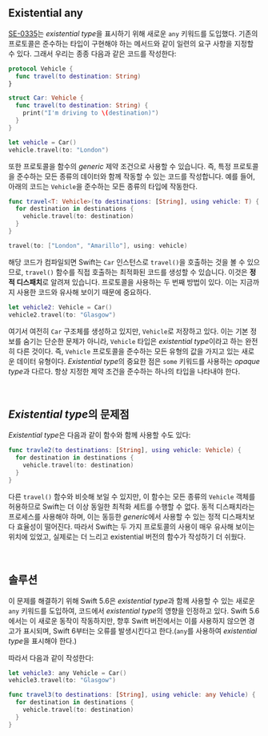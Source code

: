 ## Existential any

[SE-0335](https://github.com/apple/swift-evolution/blob/main/proposals/0335-existential-any.md)는 *existential type*을 표시하기 위해 새로운 `any` 키워드를 도입했다. 기존의 프로토콜은 준수하는 타입이 구현해야 하는 메서드와 같이 일련의 요구 사항을 지정할 수 있다. 그래서 우리는 종종 다음과 같은 코드를 작성한다:

```swift
protocol Vehicle {
  func travel(to destination: String)
}

struct Car: Vehicle {
  func travel(to destination: String) {
    print("I'm driving to \(destination)")
  }
}

let vehicle = Car()
vehicle.travel(to: "London")
```

또한 프로토콜을 함수의 *generic* 제약 조건으로 사용할 수 있습니다. 즉, 특정 프로토콜을 준수하는 모든 종류의 데이터와 함께 작동할 수 있는 코드를 작성합니다. 예를 들어, 아래의 코드는 `Vehicle`을 준수하는 모든 종류의 타입에 작동한다.

```swift
func travel<T: Vehicle>(to destinations: [String], using vehicle: T) {
  for destination in destinations {
    vehicle.travel(to: destination)
  }
}

travel(to: ["London", "Amarillo"], using: vehicle)
```

해당 코드가 컴파일되면 Swift는 `Car` 인스턴스로 `travel()`을 호출하는 것을 볼 수 있으므로, `travel()` 함수를 직접 호출하는 최적화된 코드를 생성할 수 있습니다. 이것은 **정적 디스패치**로 알려져 있습니다. 프로토콜을 사용하는 두 번째 방법이 있다. 이는 지금까지 사용한 코드와 유사해 보이기 때문에 중요하다.

```swift
let vehicle2: Vehicle = Car()
vehicle2.travel(to: "Glasgow")
```

여기서 여전히 `Car` 구조체를 생성하고 있지만, `Vehicle`로 저장하고 있다. 이는 기본 정보를 숨기는 단순한 문제가 아니라, `Vehicle` 타입은 *existential type*이라고 하는 완전히 다른 것이다. 즉, `Vehicle` 프로토콜을 준수하는 모든 유형의 값을 가지고 있는 새로운 데이터 유형이다. *Existential type*의 중요한 점은 `some` 키워드를 사용하는 *opaque type*과 다르다. 항상 지정한 제약 조건을 준수하는 하나의 타입을 나타내야 한다.

&nbsp;
## *Existential type*의 문제점
*Existential type*은 다음과 같이 함수와 함께 사용할 수도 있다:

```swift
func travle2(to destinations: [String], using vehicle: Vehicle) {
  for destination in destinations {
    vehicle.travel(to: destination)
  }
}
```

다른 `travel()` 함수와 비슷해 보일 수 있지만, 이 함수는 모든 종류의 `Vehicle` 객체를 허용하므로 Swift는 더 이상 동일한 최적화 세트를 수행할 수 없다. 동적 디스패치라는 프로세스를 사용해야 하며, 이는 동등한 *generic*에서 사용할 수 있는 정적 디스패치보다 효율성이 떨어진다. 따라서 Swift는 두 가지 프로토콜의 사용이 매우 유사해 보이는 위치에 있었고, 실제로는 더 느리고 existential 버전의 함수가 작성하기 더 쉬웠다.

&nbsp;
## 솔루션
이 문제를 해결하기 위해 Swift 5.6은 *existential type*과 함께 사용할 수 있는 새로운 `any` 키워드를 도입하여, 코드에서 *existential type*의 영향을 인정하고 있다. Swift 5.6에서는 이 새로운 동작이 작동하지만, 향후 Swift 버전에서는 이를 사용하지 않으면 경고가 표시되며, Swift 6부터는 오류를 발생시킨다고 한다.(`any`를 사용하여 *existential type*을 표시해야 한다.)

따라서 다음과 같이 작성한다:

```swift
let vehicle3: any Vehicle = Car()
vehicle3.travel(to: "Glasgow")

func travel3(to destinations: [String], using vehicle: any Vehicle) {
  for destination in destinations {
    vehicle.travel(to: destination)
  }
}
```